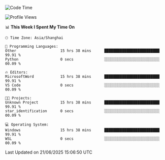 <!--START_SECTION:waka-->
![Code Time](http://img.shields.io/badge/Code%20Time-3%2C003%20hrs%2031%20mins-blue)

![Profile Views](http://img.shields.io/badge/Profile%20Views-0-blue)

📊 **This Week I Spent My Time On** 

```text
🕑︎ Time Zone: Asia/Shanghai

💬 Programming Languages: 
Other                    15 hrs 38 mins      █████████████████████████   99.91 % 
Python                   0 secs              ░░░░░░░░░░░░░░░░░░░░░░░░░   00.09 % 

🔥 Editors: 
MicrosoftWord            15 hrs 38 mins      █████████████████████████   99.91 % 
VS Code                  0 secs              ░░░░░░░░░░░░░░░░░░░░░░░░░   00.09 % 

🐱‍💻 Projects: 
Unknown Project          15 hrs 38 mins      █████████████████████████   99.91 % 
star_identification      0 secs              ░░░░░░░░░░░░░░░░░░░░░░░░░   00.09 % 

💻 Operating System: 
Windows                  15 hrs 38 mins      █████████████████████████   99.91 % 
WSL                      0 secs              ░░░░░░░░░░░░░░░░░░░░░░░░░   00.09 % 
```


 Last Updated on 21/06/2025 15:06:50 UTC
<!--END_SECTION:waka-->